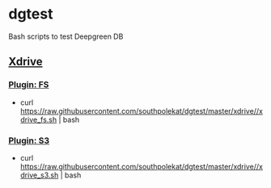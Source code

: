 # dgtest

Bash scripts to test Deepgreen DB

## [Xdrive](http://vitessedata.com/products/deepgreen-db/xdrive/)
### [Plugin: FS](http://vitessedata.com/products/deepgreen-db/xdrive/plugin-fs/)
* curl https://raw.githubusercontent.com/southpolekat/dgtest/master/xdrive//xdrive_fs.sh | bash
### [Plugin: S3](http://vitessedata.com/products/deepgreen-db/xdrive/plugin-s3/)
* curl https://raw.githubusercontent.com/southpolekat/dgtest/master/xdrive//xdrive_s3.sh | bash

